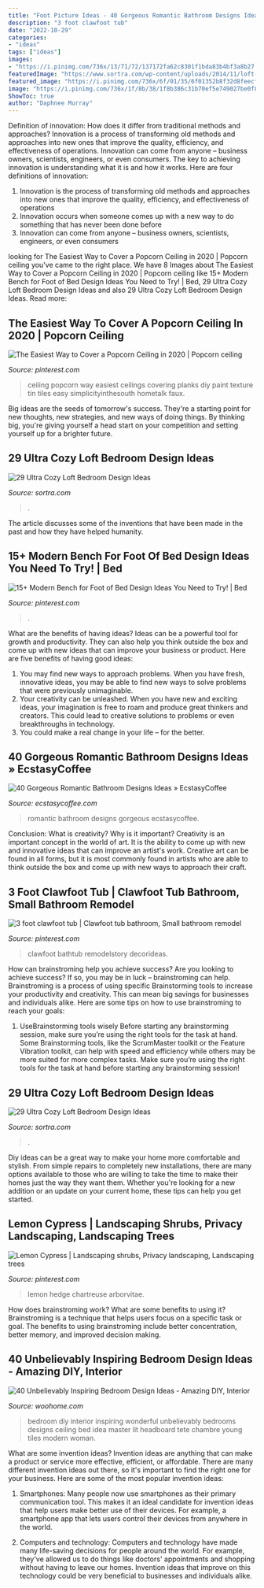 ```yaml
---
title: "Foot Picture Ideas - 40 Gorgeous Romantic Bathroom Designs Ideas » Ecstasycoffee"
description: "3 foot clawfoot tub"
date: "2022-10-29"
categories:
- "ideas"
tags: ["ideas"]
images:
- "https://i.pinimg.com/736x/13/71/72/137172fa62c8301f1bda83b4bf3a8b27.jpg"
featuredImage: "https://www.sortra.com/wp-content/uploads/2014/11/loft-bedroom-design15.jpg"
featured_image: "https://i.pinimg.com/736x/6f/01/35/6f01352b8f32d8feecf20fd2029fc813.jpg"
image: "https://i.pinimg.com/736x/1f/8b/38/1f8b386c31b70ef5e749027be0f81178.jpg"
ShowToc: true
author: "Daphnee Murray"
---
```



Definition of innovation: How does it differ from traditional methods and approaches?
Innovation is a process of transforming old methods and approaches into new ones that improve the quality, efficiency, and effectiveness of operations. Innovation can come from anyone – business owners, scientists, engineers, or even consumers. The key to achieving innovation is understanding what it is and how it works. Here are four definitions of innovation: 
1. Innovation is the process of transforming old methods and approaches into new ones that improve the quality, efficiency, and effectiveness of operations 
2. Innovation occurs when someone comes up with a new way to do something that has never been done before 
3. Innovation can come from anyone – business owners, scientists, engineers, or even consumers 

	

		
looking for The Easiest Way to Cover a Popcorn Ceiling in 2020 | Popcorn ceiling you've came to the right place. We have 8 Images about The Easiest Way to Cover a Popcorn Ceiling in 2020 | Popcorn ceiling like 15+ Modern Bench for Foot of Bed Design Ideas You Need to Try! | Bed, 29 Ultra Cozy Loft Bedroom Design Ideas and also 29 Ultra Cozy Loft Bedroom Design Ideas. Read more:
		
    
## The Easiest Way To Cover A Popcorn Ceiling In 2020 | Popcorn Ceiling

<img loading=lazy src="https://i.pinimg.com/736x/1f/8b/38/1f8b386c31b70ef5e749027be0f81178.jpg" onerror="this.onerror=null;this.src='https://tse1.mm.bing.net/th?id=OIP.8CchPOBXlnSS7lHK4blSFwHaJ3&amp;pid=15.1';" alt="The Easiest Way to Cover a Popcorn Ceiling in 2020 | Popcorn ceiling">

_Source: pinterest.com_

>ceiling popcorn way easiest ceilings covering planks diy paint texture tin tiles easy simplicityinthesouth hometalk faux. 

	

Big ideas are the seeds of tomorrow's success. They're a starting point for new thoughts, new strategies, and new ways of doing things. By thinking big, you're giving yourself a head start on your competition and setting yourself up for a brighter future.

    
## 29 Ultra Cozy Loft Bedroom Design Ideas

<img loading=lazy src="https://www.sortra.com/wp-content/uploads/2014/11/loft-bedroom-design15.jpg" onerror="this.onerror=null;this.src='https://tse2.mm.bing.net/th?id=OIP.UtN42lHpSlFN4cKXm-RpxQHaKj&amp;pid=15.1';" alt="29 Ultra Cozy Loft Bedroom Design Ideas">

_Source: sortra.com_

>. 

	

The article discusses some of the inventions that have been made in the past and how they have helped humanity.

    
## 15+ Modern Bench For Foot Of Bed Design Ideas You Need To Try! | Bed

<img loading=lazy src="https://i.pinimg.com/736x/23/90/12/23901219b8541eecaf3f2b2606abcf91.jpg" onerror="this.onerror=null;this.src='https://tse3.mm.bing.net/th?id=OIP.OQXepGExUNFwgJ6eoJltagHaJ_&amp;pid=15.1';" alt="15+ Modern Bench for Foot of Bed Design Ideas You Need to Try! | Bed">

_Source: pinterest.com_

>. 

	

What are the benefits of having ideas?
Ideas can be a powerful tool for growth and productivity. They can also help you think outside the box and come up with new ideas that can improve your business or product. Here are five benefits of having good ideas: 
1. You may find new ways to approach problems. When you have fresh, innovative ideas, you may be able to find new ways to solve problems that were previously unimaginable. 
2. Your creativity can be unleashed. When you have new and exciting ideas, your imagination is free to roam and produce great thinkers and creators. This could lead to creative solutions to problems or even breakthroughs in technology. 
3. You could make a real change in your life – for the better.

    
## 40 Gorgeous Romantic Bathroom Designs Ideas » EcstasyCoffee

<img loading=lazy src="https://i1.wp.com/www.ecstasycoffee.com/wp-content/uploads/2016/10/romantic-bathroom.jpg?resize=599%2C976" onerror="this.onerror=null;this.src='https://tse1.mm.bing.net/th?id=OIP.kVDXDIg4c0mouuRsXv4wCgHaME&amp;pid=15.1';" alt="40 Gorgeous Romantic Bathroom Designs Ideas » EcstasyCoffee">

_Source: ecstasycoffee.com_

>romantic bathroom designs gorgeous ecstasycoffee. 

	

Conclusion: What is creativity? Why is it important?
Creativity is an important concept in the world of art. It is the ability to come up with new and innovative ideas that can improve an artist's work. Creative art can be found in all forms, but it is most commonly found in artists who are able to think outside the box and come up with new ways to approach their craft.

    
## 3 Foot Clawfoot Tub | Clawfoot Tub Bathroom, Small Bathroom Remodel

<img loading=lazy src="https://i.pinimg.com/736x/13/71/72/137172fa62c8301f1bda83b4bf3a8b27.jpg" onerror="this.onerror=null;this.src='https://tse1.mm.bing.net/th?id=OIP.IC7Ssic6Ya7cr5xhBLwxHAHaLH&amp;pid=15.1';" alt="3 foot clawfoot tub | Clawfoot tub bathroom, Small bathroom remodel">

_Source: pinterest.com_

>clawfoot bathtub remodelstory decorideas. 

	

How can brainstroming help you achieve success?
Are you looking to achieve success? If so, you may be in luck – brainstroming can help. Brainstroming is a process of using specific Brainstorming tools to increase your productivity and creativity. This can mean big savings for businesses and individuals alike. Here are some tips on how to use brainstroming to reach your goals: 
1. UseBrainstorming tools wisely 
Before starting any brainstorming session, make sure you’re using the right tools for the task at hand. Some Brainstorming tools, like the ScrumMaster toolkit or the Feature Vibration toolkit, can help with speed and efficiency while others may be more suited for more complex tasks. Make sure you’re using the right tools for the task at hand before starting any brainstorming session! 

    
## 29 Ultra Cozy Loft Bedroom Design Ideas

<img loading=lazy src="https://www.sortra.com/wp-content/uploads/2014/11/loft-bedroom-design11.jpg" onerror="this.onerror=null;this.src='https://tse3.mm.bing.net/th?id=OIP.TC3-H5BxI6XeAAFQXvqiCwHaKN&amp;pid=15.1';" alt="29 Ultra Cozy Loft Bedroom Design Ideas">

_Source: sortra.com_

>. 

	

Diy ideas can be a great way to make your home more comfortable and stylish. From simple repairs to completely new installations, there are many options available to those who are willing to take the time to make their homes just the way they want them. Whether you're looking for a new addition or an update on your current home, these tips can help you get started.

    
## Lemon Cypress | Landscaping Shrubs, Privacy Landscaping, Landscaping Trees

<img loading=lazy src="https://i.pinimg.com/736x/6f/01/35/6f01352b8f32d8feecf20fd2029fc813.jpg" onerror="this.onerror=null;this.src='https://tse3.mm.bing.net/th?id=OIP.KQ94YPOPLIyevG2IikcTxgAAAA&amp;pid=15.1';" alt="Lemon Cypress | Landscaping shrubs, Privacy landscaping, Landscaping trees">

_Source: pinterest.com_

>lemon hedge chartreuse arborvitae. 

	

How does brainstroming work? What are some benefits to using it?
Brainstroming is a technique that helps users focus on a specific task or goal. The benefits to using brainstroming include better concentration, better memory, and improved decision making.

    
## 40 Unbelievably Inspiring Bedroom Design Ideas - Amazing DIY, Interior

<img loading=lazy src="http://www.woohome.com/wp-content/uploads/2014/01/Wonderful-Bedroom-Design-Ideas-26.jpg" onerror="this.onerror=null;this.src='https://tse1.mm.bing.net/th?id=OIP.k28u1Gung7yHr1DsJmWz_gHaKV&amp;pid=15.1';" alt="40 Unbelievably Inspiring Bedroom Design Ideas - Amazing DIY, Interior">

_Source: woohome.com_

>bedroom diy interior inspiring wonderful unbelievably bedrooms designs ceiling bed idea master lit headboard tete chambre young tiles modern woman. 

	

What are some invention ideas?
Invention ideas are anything that can make a product or service more effective, efficient, or affordable. There are many different invention ideas out there, so it's important to find the right one for your business. Here are some of the most popular invention ideas:
1. Smartphones: Many people now use smartphones as their primary communication tool. This makes it an ideal candidate for invention ideas that help users make better use of their devices. For example, a smartphone app that lets users control their devices from anywhere in the world.

2. Computers and technology: Computers and technology have made many life-saving decisions for people around the world. For example, they've allowed us to do things like doctors' appointments and shopping without having to leave our homes. Invention ideas that improve on this technology could be very beneficial to businesses and individuals alike.



